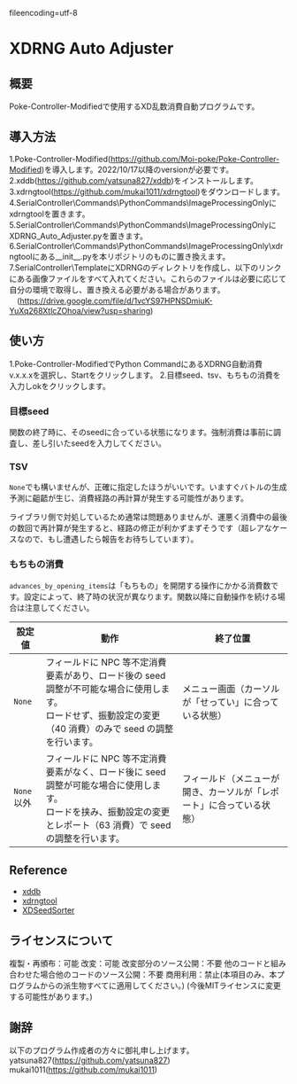 fileencoding=utf-8
# XDRNG Auto Adjuster

## 概要

Poke-Controller-Modifiedで使用するXD乱数消費自動プログラムです。

## 導入方法

1.Poke-Controller-Modified(https://github.com/Moi-poke/Poke-Controller-Modified)を導入します。2022/10/17以降のversionが必要です。
2.xddb(https://github.com/yatsuna827/xddb)をインストールします。
3.xdrngtool(https://github.com/mukai1011/xdrngtool)をダウンロードします。
4.SerialController\Commands\PythonCommands\ImageProcessingOnlyにxdrngtoolを置きます。
5.SerialController\Commands\PythonCommands\ImageProcessingOnlyにXDRNG_Auto_Adjuster.pyを置きます。
6.SerialController\Commands\PythonCommands\ImageProcessingOnly\xdrngtoolにある__init__.pyを本リポジトリのものに置き換えます。
7.SerialController\TemplateにXDRNGのディレクトリを作成し、以下のリンクにある画像ファイルをすべて入れてください。これらのファイルは必要に応じて自分の環境で取得し、置き換える必要がある場合があります。
　(https://drive.google.com/file/d/1vcYS97HPNSDmiuK-YuXq268XtlcZOhoa/view?usp=sharing)

## 使い方

1.Poke-Controller-ModifiedでPython CommandにあるXDRNG自動消費 v.x.x.xを選択し、Startをクリックします。
2.目標seed、tsv、もちもの消費を入力しokをクリックします。

### 目標seed

関数の終了時に、そのseedに合っている状態になります。強制消費は事前に調査し、差し引いたseedを入力してください。

### TSV

`None`でも構いませんが、正確に指定したほうがいいです。いますぐバトルの生成予測に齟齬が生じ、消費経路の再計算が発生する可能性があります。

ライブラリ側で対処しているため通常は問題ありませんが、運悪く消費中の最後の数回で再計算が発生すると、経路の修正が利かずまずそうです（超レアなケースなので、もし遭遇したら報告をお待ちしています）。

### もちもの消費

`advances_by_opening_items`は「もちもの」を開閉する操作にかかる消費数です。設定によって、終了時の状況が異なります。関数以降に自動操作を続ける場合は注意してください。

| 設定値     | 動作                                                                                                                                                                 |終了位置|
| ---------- | -------------------------------------------------------------------------------------------------------------------------------------------------------------------- |---|
| `None`     | フィールドに NPC 等不定消費要素があり、ロード後の seed 調整が不可能な場合に使用します。<br>ロードせず、振動設定の変更（40 消費）のみで seed の調整を行います。       |メニュー画面（カーソルが「せってい」に合っている状態）|
| `None`以外 | フィールドに NPC 等不定消費要素がなく、ロード後に seed 調整が可能な場合に使用します。<br>ロードを挟み、振動設定の変更とレポート（63 消費）で seed の調整を行います。 |フィールド（メニューが開き、カーソルが「レポート」に合っている状態）|

## Reference

- [xddb](https://github.com/yatsuna827/xddb)
- [xdrngtool](https://github.com/mukai1011/xdrngtool)
- [XDSeedSorter](https://github.com/mukai1011/XDSeedSorter)

## ライセンスについて

複製・再頒布：可能
改変：可能
改変部分のソース公開：不要
他のコードと組み合わせた場合他のコードのソース公開：不要
商用利用：禁止(本項目のみ、本プログラムからの派生物すべてに適用してください。)
(今後MITライセンスに変更する可能性があります。)

## 謝辞
以下のプログラム作成者の方々に御礼申し上げます。
yatsuna827(https://github.com/yatsuna827)
mukai1011(https://github.com/mukai1011)